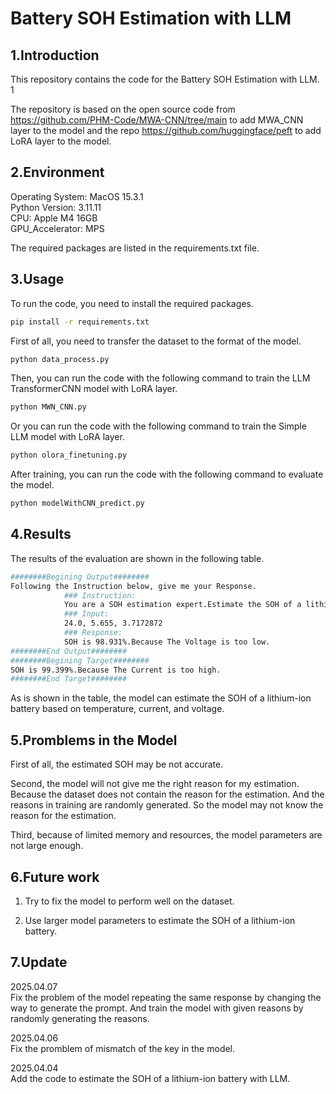 # Battery SOH Estimation with LLM

## 1.Introduction
This repository contains the code for the Battery SOH Estimation with LLM. 1

The repository is based on the open source code from https://github.com/PHM-Code/MWA-CNN/tree/main to add MWA_CNN layer to the model and the repo https://github.com/huggingface/peft to add LoRA layer to the model.

## 2.Environment
Operating System: MacOS 15.3.1  
Python Version: 3.11.11  
CPU: Apple M4 16GB  
GPU_Accelerator: MPS  

The required packages are listed in the requirements.txt file.

## 3.Usage
To run the code, you need to install the required packages.
```bash
pip install -r requirements.txt
```
First of all, you need to transfer the dataset to the format of the model.
```bash
python data_process.py
```
Then, you can run the code with the following command to train the LLM TransformerCNN model with LoRA layer.
```bash
python MWN_CNN.py
```
Or you can run the code with the following command to train the Simple LLM model with LoRA layer.
```bash
python olora_finetuning.py
```

After training, you can run the code with the following command to evaluate the model.
```bash
python modelWithCNN_predict.py
```

## 4.Results
The results of the evaluation are shown in the following table.
```bash
########Begining Output########
Following the Instruction below, give me your Response.
			### Instruction:
			You are a SOH estimation expert.Estimate the SOH of a lithium-ion battery based on temperature, current, and voltage:[24.0, 5.655, 3.7172872].And give me the reason for your estimation.
			### Input:
			24.0, 5.655, 3.7172872
			### Response:
			SOH is 98.931%.Because The Voltage is too low.
########End Output########
########Begining Target########
SOH is 99.399%.Because The Current is too high.
########End Target########
```

As is shown in the table, the model can estimate the SOH of a lithium-ion battery based on temperature, current, and voltage.

## 5.Promblems in the Model

First of all, the estimated SOH may be not accurate.

Second, the model will not give me the right reason for my estimation. Because the dataset does not contain the reason for the estimation. And the reasons in training are randomly generated. So the model may not know the reason for the estimation.

Third, because of limited memory and resources, the model parameters are not large enough.

## 6.Future work

1. Try to fix the model to perform well on the dataset.

2. Use larger model parameters to estimate the SOH of a lithium-ion battery.

## 7.Update

2025.04.07  
Fix the problem of the model repeating the same response by changing the way to generate the prompt. And train the model with given reasons by randomly generating the reasons.

2025.04.06  
Fix the promblem of mismatch of the key in the model.

2025.04.04  
Add the code to estimate the SOH of a lithium-ion battery with LLM.

